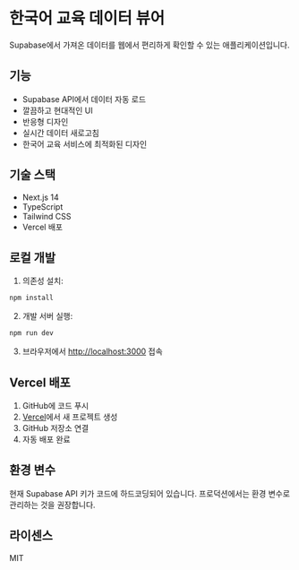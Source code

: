 # 한국어 교육 데이터 뷰어

Supabase에서 가져온 데이터를 웹에서 편리하게 확인할 수 있는 애플리케이션입니다.

## 기능

- Supabase API에서 데이터 자동 로드
- 깔끔하고 현대적인 UI
- 반응형 디자인
- 실시간 데이터 새로고침
- 한국어 교육 서비스에 최적화된 디자인

## 기술 스택

- Next.js 14
- TypeScript
- Tailwind CSS
- Vercel 배포

## 로컬 개발

1. 의존성 설치:
```bash
npm install
```

2. 개발 서버 실행:
```bash
npm run dev
```

3. 브라우저에서 [http://localhost:3000](http://localhost:3000) 접속

## Vercel 배포

1. GitHub에 코드 푸시
2. [Vercel](https://vercel.com)에서 새 프로젝트 생성
3. GitHub 저장소 연결
4. 자동 배포 완료

## 환경 변수

현재 Supabase API 키가 코드에 하드코딩되어 있습니다. 프로덕션에서는 환경 변수로 관리하는 것을 권장합니다.

## 라이센스

MIT 